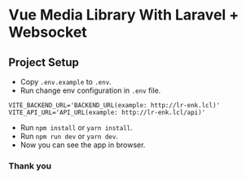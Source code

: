 # Vue Media Library With Laravel + Websocket

## Project Setup

- Copy `.env.example` to `.env`.
- Run change env configuration in `.env` file.

```dotenv
VITE_BACKEND_URL='BACKEND_URL(example: http://lr-enk.lcl)'
VITE_API_URL='API_URL(example: http://lr-enk.lcl/api)'
```

- Run `npm install` or `yarn install`.
- Run `npm run dev` or `yarn dev`.
- Now you can see the app in browser.

### Thank you